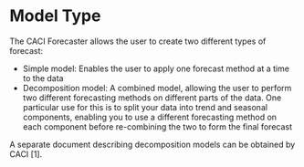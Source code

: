# Model Type

The CACI Forecaster allows the user to create two different types of forecast:

-	Simple model: Enables the user to apply one forecast method at a time to the data
-	Decomposition model: A combined model, allowing the user to perform two different forecasting methods on different parts of the data.  One particular use for this is to split your data into trend and seasonal components, enabling you to use a different forecasting method on each component before re-combining the two to form the final forecast

A separate document describing decomposition models can be obtained by CACI [1].

